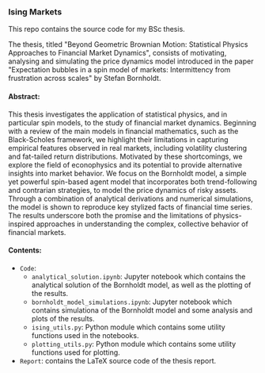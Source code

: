 ### Ising Markets

This repo contains the source code for my BSc thesis.

The thesis, titled "Beyond Geometric Brownian Motion: Statistical Physics Approaches to Financial Market Dynamics", consists of motivating, analysing and simulating the price dynamics model introduced in the paper "Expectation bubbles in a spin model of markets: Intermittency from frustration across scales" by Stefan Bornholdt.

#### Abstract:
This thesis investigates the application of statistical physics, and in particular spin models, to the study of financial market dynamics. Beginning with a review of the main models in financial mathematics, such as the Black-Scholes framework, we highlight their limitations in capturing empirical features observed in real markets, including volatility clustering and fat-tailed return distributions. Motivated by these shortcomings, we explore the field of econophysics and its potential to provide alternative insights into market behavior. We focus on the Bornholdt model, a simple yet powerful spin-based agent model that incorporates both trend-following and contrarian strategies, to model the price dynamics of risky assets. Through a combination of analytical derivations and numerical simulations, the model is shown to reproduce key stylized facts of financial time series. The results underscore both the promise and the limitations of physics-inspired approaches in understanding the complex, collective behavior of financial markets.

#### Contents:
- `Code`:
    - `analytical_solution.ipynb`: Jupyter notebook which contains the analytical solution of the Bornholdt model, as well as the plotting of the results.
    - `bornholdt_model_simulations.ipynb`: Jupyter notebook which contains simulationa of the Bornholdt model and some analysis and plots of the results.
    - `ising_utils.py`: Python module which contains some utility functions used in the notebooks.
    - `plotting_utils.py`: Python module which contains some utility functions used for plotting.
- `Report`: contains the LaTeX source code of the thesis report.